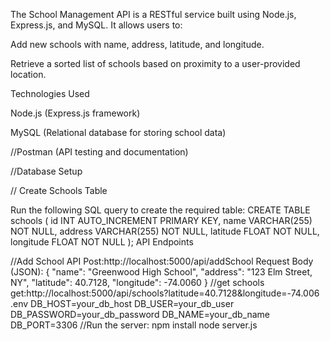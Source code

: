 The School Management API is a RESTful service built using Node.js, Express.js, and MySQL. It allows users to:

Add new schools with name, address, latitude, and longitude.

Retrieve a sorted list of schools based on proximity to a user-provided location.

Technologies Used

Node.js (Express.js framework)

MySQL (Relational database for storing school data)

//Postman (API testing and documentation)

//Database Setup

// Create Schools Table

Run the following SQL query to create the required table:
CREATE TABLE schools (
    id INT AUTO_INCREMENT PRIMARY KEY,
    name VARCHAR(255) NOT NULL,
    address VARCHAR(255) NOT NULL,
    latitude FLOAT NOT NULL,
    longitude FLOAT NOT NULL
);
API Endpoints

//Add School API
Post:http://localhost:5000/api/addSchool
Request Body (JSON):
{
    "name": "Greenwood High School",
    "address": "123 Elm Street, NY",
    "latitude": 40.7128,
    "longitude": -74.0060
}
//get schools
get:http://localhost:5000/api/schools?latitude=40.7128&longitude=-74.006
.env
DB_HOST=your_db_host
DB_USER=your_db_user
DB_PASSWORD=your_db_password
DB_NAME=your_db_name
DB_PORT=3306
//Run the server:
npm install
node server.js
